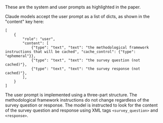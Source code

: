 These are the system and user prompts as highlighted in the paper.

Claude models accept the user prompt as a list of dicts, as shown in the "content" key here:
```
[
    {
        "role": "user",
        "content": [
            {"type": "text", "text": "the methodological framework instructions that will be cached", "cache_control": {"type": "ephemeral"}},
            {"type": "text", "text": "the survey question (not cached)"},
            {"type": "text", "text": "the survey response (not cached)"},
        ],
    }
]
```

The user prompt is implemented using a three-part structure. The methodological framework instructions do not change regardless of the survey question or response. The model is instructed to look for the content of the survey question and response using XML tags `<survey_question>` and `<response>`.
